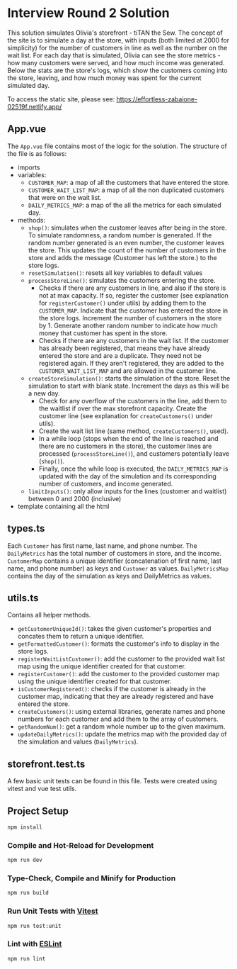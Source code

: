# Interview Round 2 Solution

This solution simulates Olivia's storefront - tiTAN the Sew. The concept of the site is to simulate a day at the store, with inputs (both limited at 2000 for simplicity) for the number of customers in line as well as the number on the wait list. For each day that is simulated, Olivia can see the store metrics - how many customers were served, and how much income was generated. Below the stats are the store's logs, which show the customers coming into the store, leaving, and how much money was spent for the current simulated day.

To access the static site, please see: https://effortless-zabaione-02519f.netlify.app/

## App.vue

The `App.vue` file contains most of the logic for the solution. The structure of the file is as follows:

- imports
- variables:
  - `CUSTOMER_MAP`: a map of all the customers that have entered the store.
  - `CUSTOMER_WAIT_LIST_MAP`: a map of all the non duplicated customers that were on the wait list.
  - `DAILY_METRICS_MAP`: a map of the all the metrics for each simulated day.
- methods:
  - `shop()`: simulates when the customer leaves after being in the store. To simulate randomness, a random number is generated. If the random number generated is an even number, the customer leaves the store. This updates the count of the number of customers in the store and adds the message (Customer has left the store.) to the store logs.
  - `resetSimulation()`: resets all key variables to default values
  - `processStoreLine()`: simulates the customers entering the store.
    - Checks if there are any customers in line, and also if the store is not at max capacity. If so, register the customer (see explanation for `registerCustomer()` under utils) by adding them to the `CUSTOMER_MAP`. Indicate that the customer has entered the store in the store logs. Increment the number of customers in the store by 1. Generate another random number to indicate how much money that customer has spent in the store.
    - Checks if there are any customers in the wait list. If the customer has already been registered, that means they have already entered the store and are a duplicate. They need not be registered again. If they aren't registered, they are added to the `CUSTOMER_WAIT_LIST_MAP` and are allowed in the customer line.
  - `createStoreSimulation()`: starts the simulation of the store. Reset the simulation to start with blank state. Increment the days as this will be a new day.
    - Check for any overflow of the customers in the line, add them to the waitlist if over the max storefront capacity. Create the customer line (see explanation for `createCustomers()` under utils).
    - Create the wait list line (same method, `createCustomers()`, used).
    - In a while loop (stops when the end of the line is reached and there are no customers in the store), the customer lines are processed (`processStoreLine()`), and customers potentially leave (`shop()`).
    - Finally, once the while loop is executed, the `DAILY_METRICS_MAP` is updated with the day of the simulation and its corresponding number of customers, and income generated.
  - `limitInputs()`: only allow inputs for the lines (customer and waitlist) between 0 and 2000 (inclusive)
- template containing all the html

## types.ts

Each `Customer` has first name, last name, and phone number.
The `DailyMetrics` has the total number of customers in store, and the income.
`CustomerMap` contains a unique identifier (concatenation of first name, last name, and phone number) as keys and `Customer` as values.
`DailyMetricsMap` contains the day of the simulation as keys and DailyMetrics as values.

## utils.ts

Contains all helper methods.

- `getCustomerUniqueId()`: takes the given customer's properties and concates them to return a unique identifier.
- `getFormattedCustomer()`: formats the customer's info to display in the store logs.
- `registerWaitListCustomer()`: add the customer to the provided wait list map using the unique identifier created for that customer.
- `registerCustomer()`: add the customer to the provided customer map using the unique identifier created for that customer.
- `isCustomerRegistered()`: checks if the customer is already in the customer map, indicating that they are already registered and have entered the store.
- `createCustomers()`: using external libraries, generate names and phone numbers for each customer and add them to the array of customers.
- `getRandomNum()`: get a random whole number up to the given maximum.
- `updateDailyMetrics()`: update the metrics map with the provided day of the simulation and values (`DailyMetrics`).

## storefront.test.ts

A few basic unit tests can be found in this file. Tests were created using vitest and vue test utils.

## Project Setup

```sh
npm install
```

### Compile and Hot-Reload for Development

```sh
npm run dev
```

### Type-Check, Compile and Minify for Production

```sh
npm run build
```

### Run Unit Tests with [Vitest](https://vitest.dev/)

```sh
npm run test:unit
```

### Lint with [ESLint](https://eslint.org/)

```sh
npm run lint
```
